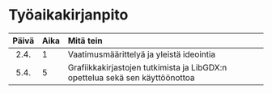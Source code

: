 # Työaikakirjanpito

| Päivä | Aika | Mitä tein  |
| :----:|:-----| :-----|
| 2.4. | 1 | Vaatimusmäärittelyä ja yleistä ideointia |
| 5.4. | 5 | Grafiikkakirjastojen tutkimista ja LibGDX:n opettelua sekä sen käyttöönottoa |

